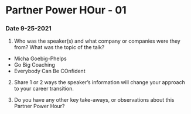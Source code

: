 # Partner Power HOur - 01

### Date 9-25-2021

1. Who was the speaker(s) and what company or companies were they from? What was the topic of the talk?

- Micha Goebig-Phelps
- Go Big Coaching
- Everybody Can Be COnfident

2. Share 1 or 2 ways the speaker’s information will change your approach to your career transition.


3. Do you have any other key take-aways, or observations about this Partner Power Hour?